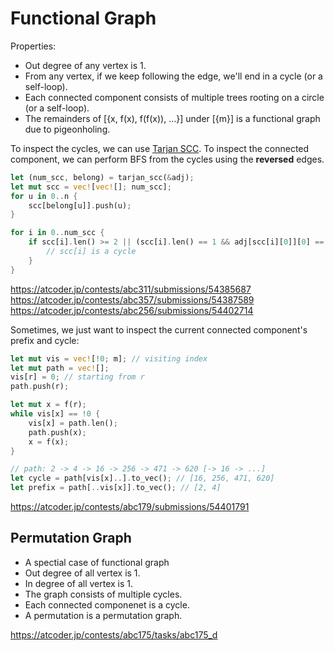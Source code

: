 # Functional Graph

Properties: 
* Out degree of any vertex is 1. 
* From any vertex, if we keep following the edge, we'll end in a cycle (or a self-loop).
* Each connected component consists of multiple trees rooting on a circle (or a self-loop).
* The remainders of [{x, f(x), f(f(x)), ...}] under [{m}] is a functional graph due to pigeonholing.

To inspect the cycles, we can use [Tarjan SCC](../algorithms/tarjan_scc.html).
To inspect the connected component, we can perform BFS from the cycles using the **reversed** edges.

```rust
let (num_scc, belong) = tarjan_scc(&adj);
let mut scc = vec![vec![]; num_scc];
for u in 0..n {
    scc[belong[u]].push(u);
}

for i in 0..num_scc {
    if scc[i].len() >= 2 || (scc[i].len() == 1 && adj[scc[i][0]][0] == scc[i][0]) {
        // scc[i] is a cycle
    }
}
```

<https://atcoder.jp/contests/abc311/submissions/54385687>
<https://atcoder.jp/contests/abc357/submissions/54387589>
<https://atcoder.jp/contests/abc256/submissions/54402714>

Sometimes, we just want to inspect the current connected component's prefix and cycle:

```rust
let mut vis = vec![!0; m]; // visiting index
let mut path = vec![];
vis[r] = 0; // starting from r
path.push(r);

let mut x = f(r);
while vis[x] == !0 {
    vis[x] = path.len();
    path.push(x);
    x = f(x);
}

// path: 2 -> 4 -> 16 -> 256 -> 471 -> 620 [-> 16 -> ...]
let cycle = path[vis[x]..].to_vec(); // [16, 256, 471, 620]
let prefix = path[..vis[x]].to_vec(); // [2, 4]
```

<https://atcoder.jp/contests/abc179/submissions/54401791>


## Permutation Graph

* A spectial case of functional graph
* Out degree of all vertex is 1.
* In degree of all vertex is 1.
* The graph consists of multiple cycles.
* Each connected componenet is a cycle.
* A permutation is a permutation graph.

<https://atcoder.jp/contests/abc175/tasks/abc175_d>